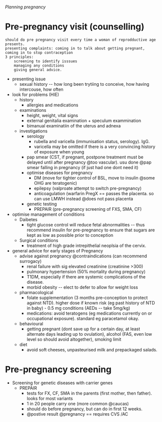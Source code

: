 ###### Planning pregnancy


# Pre-pregnancy visit (counselling)
    should do pre pregnancy visit every time a woman of reprodductive age presents. 
    presenting complaints: coming in to talk about getting pregnant, coming in to stop contraception
    3 principles:
        screening to identify isssues
        managing any conditions
        giving general advice.
- presenting issue
    + sexual history -- how long been trytiing to conceive, how having intercouse, how often
- look for problems (HIE)
    + history 
        * allergies and medications
    + examinations
        * height, weight, vital signs
        * external genitalia examination + speculum exammination
        * bimanual examinatiin of the uterus and adnexa
    + investigations
        * serology 
            - rubella and varicella (immunisation status, serology). IgG. 
            - varicella may be omitted if there is a very convincing history of exposure when young
        * pap smear (CST, if pregnant, postpone treatment must be delayed until after pregnancy @too vascular). usu done @pap smear falling in pregnancy (if just had one dont need it)
        * optimise diseases for pregnancy
            - DM (move for tighter control of BSL, move to insulin @some OHG are teratogenic)
            - epilepsy (valproate attempt to switch pre-pregnancy)
            - anticoagulation (warfarin PregX == passes the placenta. so can use LMWH instead @does not pass placenta
        * genetic testing
            - PREPAIR (pre-pregnancy screening of FXS, SMA, CF)
- optimise management of conditions
    + Daibetes
        * tight glucose control will reduce fetal abnormalities -- thus recommend insulin for pre-pregnancy to ensure that sugars are kept as low as possible prior to conception
    + Surgical conditions
        * treatment of high grade intrepithelial neoplsia of the cervix.
- general advice for early stages of Pregnancy
    + advise against pregnancy @contraindications (can recommend surrogacy)
        * renal failure with sig elevated creatinine (creatinine >300)
        * pulmonary hypertension (50% mortality during pregnancy)
        * T1DM, especially if there are systemic complications of the disease.
        * morbid obesity -- elect to defer to allow for weight loss
    + pharmacological
        * folate supplementation (3 months pre-conception to protect against NTD). higher dose if known risk (eg past history of NTD in baby) - 0.5 mg conditions (AEDs -- take 5mg/kg)
        * medications: avoid teratogens (eg medications currently on or occupational exposure). standard eg paracetamol okay. 
    + behavioural
        * getting pregnant (dont save up for a certain day, at least alternate days leading up to ovulation), alcohol (FAS, even low level so should avoid altogether), smoking limit
    + diet  
        * avoid soft cheeses, unpasteurised milk and prepackaged salads.

# Pre-pregnancy screening
- Screening for genetic diseases with carrier genes
    + PREPAIR
        * tests for FX, CF, SMA in the parents (first mother, then father). looks for most variants
        * 1 in 20 people carry one (more common @caucas)
        * should do before pregnancy, but can do in first 12 weeks.
        * @postive result @pregnancy == requires CVS /AC
